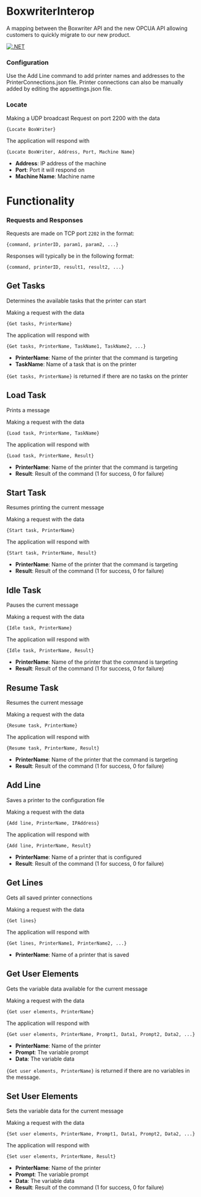 # BoxwriterInterop
A mapping between the Boxwriter API and the new OPCUA API allowing customers to quickly migrate to our new product.

[![.NET](https://github.com/ITWDiagraph/BoxwriterInterop/actions/workflows/dotnet.yml/badge.svg?branch=main)](https://github.com/ITWDiagraph/BoxwriterInterop/actions/workflows/dotnet.yml)

### Configuration
Use the Add Line command to add printer names and addresses to the PrinterConnections.json file. Printer connections can also be manually added by editing the appsettings.json file.

### Locate
Making a UDP broadcast Request on port 2200 with the data

    {Locate BoxWriter}

The application will respond with

    {Locate BoxWriter, Address, Port, Machine Name}

- **Address**: IP address of the machine
- **Port**: Port it will respond on
- **Machine Name**: Machine name

# Functionality
### Requests and Responses
Requests are made on TCP port `2202` in the format:

    {command, printerID, param1, param2, ...}

Responses will typically be in the following format:

    {command, printerID, result1, result2, ...}

## Get Tasks
Determines the available tasks that the printer can start

Making a request with the data

    {Get tasks, PrinterName}

The application will respond with
    
    {Get tasks, PrinterName, TaskName1, TaskName2, ...}
    
- **PrinterName**: Name of the printer that the command is targeting
- **TaskName**: Name of a task that is on the printer

`{Get tasks, PrinterName}` is returned if there are no tasks on the printer

## Load Task
Prints a message

Making a request with the data

    {Load task, PrinterName, TaskName}

The application will respond with

    {Load task, PrinterName, Result}

- **PrinterName**: Name of the printer that the command is targeting
- **Result**: Result of the command (1 for success, 0 for failure)

## Start Task
Resumes printing the current message

Making a request with the data

    {Start task, PrinterName}

The application will respond with

    {Start task, PrinterName, Result}
    
- **PrinterName**: Name of the printer that the command is targeting
- **Result**: Result of the command (1 for success, 0 for failure)

## Idle Task
Pauses the current message

Making a request with the data

    {Idle task, PrinterName}

The application will respond with

    {Idle task, PrinterName, Result}
    
- **PrinterName**: Name of the printer that the command is targeting
- **Result**: Result of the command (1 for success, 0 for failure)

## Resume Task
Resumes the current message

Making a request with the data

    {Resume task, PrinterName}

The application will respond with

    {Resume task, PrinterName, Result}
    
- **PrinterName**: Name of the printer that the command is targeting
- **Result**: Result of the command (1 for success, 0 for failure)

## Add Line
Saves a printer to the configuration file

Making a request with the data

    {Add line, PrinterName, IPAddress}

The application will respond with
 
    {Add line, PrinterName, Result}
    
- **PrinterName**: Name of a printer that is configured
- **Result**: Result of the command (1 for success, 0 for failure)

## Get Lines
Gets all saved printer connections

Making a request with the data

    {Get lines}

The application will respond with

    {Get lines, PrinterName1, PrinterName2, ...}
    
- **PrinterName**: Name of a printer that is saved

## Get User Elements
Gets the variable data available for the current message

Making a request with the data

    {Get user elements, PrinterName}

The application will respond with

    {Get user elements, PrinterName, Prompt1, Data1, Prompt2, Data2, ...}
    
- **PrinterName**: Name of the printer
- **Prompt**: The variable prompt
- **Data**: The variable data

`{Get user elements, PrinterName}` is returned if there are no variables in the message.

## Set User Elements
Sets the variable data for the current message

Making a request with the data

    {Set user elements, PrinterName, Prompt1, Data1, Prompt2, Data2, ...}

The application will respond with

    {Set user elements, PrinterName, Result}
    
- **PrinterName**: Name of the printer
- **Prompt**: The variable prompt
- **Data**: The variable data
- **Result**: Result of the command (1 for success, 0 for failure)




